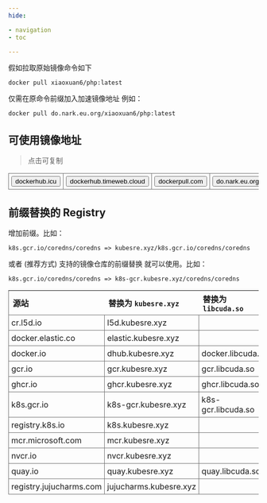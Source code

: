 ```yaml
---
hide:

- navigation
- toc

---
```


假如拉取原始镜像命令如下

```docker
docker pull xiaoxuan6/php:latest
```

仅需在原命令前缀加入加速镜像地址 例如：

```docker
docker pull do.nark.eu.org/xiaoxuan6/php:latest
```

## 可使用镜像地址

> 点击可复制

<table>
    <tr>
        <td>
            <div class="opt">
                <button class="btn" data-clipboard-text="dockerhub.icu">
                    dockerhub.icu
                </button>
            </div>
        </td>
        <td>
            <div class="opt">
                <button class="btn" data-clipboard-text="dockerhub.timeweb.cloud">
                    dockerhub.timeweb.cloud
                </button>
            </div>
        </td>
        <td>
            <div class="opt">
                <button class="btn" data-clipboard-text="dockerpull.com">
                    dockerpull.com
                </button>
            </div>
        </td>
        <td>
            <div class="opt">
                <button class="btn" data-clipboard-text="do.nark.eu.org">
                    do.nark.eu.org
                </button>
            </div>
        </td>
    </tr>
</table>

<style>
table {
    width: 100%;
    border-collapse: collapse; /* 合并边框 */
}
td {
    padding: 5px;
    border: 1px solid #757575; /* 单元格边框 */
}
tr {
    border: 1px solid #757575;
}
.opt {
    display: inline-block;
    width: auto; /* 让div宽度根据内容自适应 */
}
.btn {
    display: block;
    width: 100%;
    box-sizing: border-box; /* 确保padding和border不会影响宽度 */
}
</style>
<script src="https://cdnjs.cloudflare.com/ajax/libs/clipboard.js/2.0.11/clipboard.min.js"></script>

## 前缀替换的 Registry

增加前缀。比如：

```docker
k8s.gcr.io/coredns/coredns => kubesre.xyz/k8s.gcr.io/coredns/coredns
```

或者 (推荐方式) 支持的镜像仓库的前缀替换 就可以使用。比如：

```docker
k8s.gcr.io/coredns/coredns => k8s-gcr.kubesre.xyz/coredns/coredns
```

|源站 | 替换为 `kubesre.xyz`| 替换为 `libcuda.so` |
|:---|:---|:---|
|cr.l5d.io | l5d.kubesre.xyz||
|docker.elastic.co | elastic.kubesre.xyz||
|docker.io | dhub.kubesre.xyz| docker.libcuda.so |
|gcr.io | gcr.kubesre.xyz| gcr.libcuda.so |
|ghcr.io | ghcr.kubesre.xyz| ghcr.libcuda.so |
|k8s.gcr.io | k8s-gcr.kubesre.xyz| k8s-gcr.libcuda.so |
|registry.k8s.io | k8s.kubesre.xyz||
|mcr.microsoft.com | mcr.kubesre.xyz||
|nvcr.io | nvcr.kubesre.xyz||
|quay.io | quay.kubesre.xyz| quay.libcuda.so |
|registry.jujucharms.com | jujucharms.kubesre.xyz||